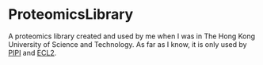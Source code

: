 # ProteomicsLibrary
A proteomics library created and used by me when I was in The Hong Kong University of Science and Technology.
As far as I know, it is only used by [PIPI](https://github.com/fcyu/PIPI) and [ECL2](https://github.com/fcyu/ECL2).


